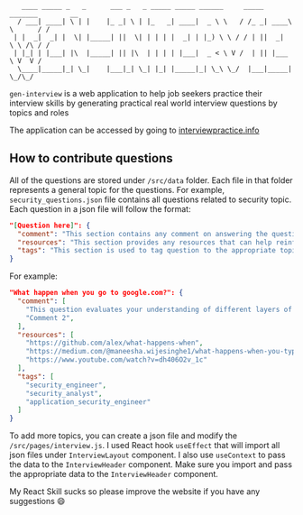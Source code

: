        ____ _____ _   _      ___ _   _ _____ _____ ______     _____ _______        __
      / ___| ____| \ | |    |_ _| \ | |_   _| ____|  _ \ \   / /_ _| ____\ \      / /
     | |  _|  _| |  \| |_____| ||  \| | | | |  _| | |_) \ \ / / | ||  _|  \ \ /\ / /
     | |_| | |___| |\  |_____| || |\  | | | | |___|  _ < \ V /  | || |___  \ V  V /
      \____|_____|_| \_|    |___|_| \_| |_| |_____|_| \_\ \_/  |___|_____|  \_/\_/


`gen-interview` is a web application to help job seekers practice their interview skills by generating practical real world interview questions by topics and roles

The application can be accessed by going to [interviewpractice.info](https://interviewpractice.info)

## How to contribute questions

All of the questions are stored under `/src/data` folder. Each file in that folder represents a general topic for the questions. For example, `security_questions.json` file contains all questions related to security topic. Each question in a json file will follow the format:

```json
"[Question here]": {
  "comment": "This section contains any comment on answering the question",
  "resources": "This section provides any resources that can help reinforce the understanding of the topics required to answer the question",
  "tags": "This section is used to tag question to the appropriate topics for searching and filtering"
}
```

For example:

```json
"What happen when you go to google.com?": {
  "comment": [
    "This question evaluates your understanding of different layers of the OSI model and the protocols involved in the process. I would start from the bottom of the stack from layer 1 to layer 7. You can briefly talk about each layer in one for two sentences. Layer 1 would typically not mentioned because it represents the physical network connection. However, you can talk about ARP, how one machine knows the network gateway, dns server, and be prepare to go into the details at each layer. For example, for layer 2, make sure you know about ARP table, MAC address; for layer 6, know the HTTPS handshake, etc...",
    "Comment 2",
  ],
  "resources": [
    "https://github.com/alex/what-happens-when",
    "https://medium.com/@maneesha.wijesinghe1/what-happens-when-you-type-an-url-in-the-browser-and-press-enter-bb0aa2449c1a",
    "https://www.youtube.com/watch?v=dh406O2v_1c"
  ],
  "tags": [
    "security_engineer",
    "security_analyst",
    "application_security_engineer"
  ]
}
```

To add more topics, you can create a json file and modify the `/src/pages/interview.js`. I used React hook `useEffect` that will import all json files under `InterviewLayout` component. I also use `useContext` to pass the data to the `InterviewHeader` component. Make sure you import and pass the appropriate data to the `InterviewHeader` component.

My React Skill sucks so please improve the website if you have any suggestions 😄
